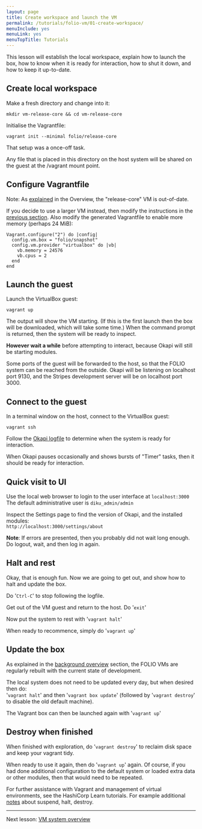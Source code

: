 ```yaml
---
layout: page
title: Create workspace and launch the VM
permalink: /tutorials/folio-vm/01-create-workspace/
menuInclude: yes
menuLink: yes
menuTopTitle: Tutorials
---
```


This lesson will establish the local workspace, explain how to launch the box, how to know when it is ready for interaction, how to shut it down, and how to keep it up-to-date.

## Create local workspace

Make a fresh directory and change into it:

```
mkdir vm-release-core && cd vm-release-core
```

Initialise the Vagrantfile:

```
vagrant init --minimal folio/release-core
```

That setup was a once-off task.

Any file that is placed in this directory on the host system
will be shared on the guest at the /vagrant mount point.

## Configure Vagrantfile

<div class="attention">
Note: As <a href="/tutorials/folio-vm/overview/#old-vm">explained</a>
in the Overview, the "release-core" VM is out-of-date.
</div>

If you decide to use a larger VM instead, then modify the instructions in the [previous section](#create-local-workspace).
Also modify the generated Vagrantfile to enable more memory (perhaps 24 MiB):

```
Vagrant.configure("2") do |config|
  config.vm.box = "folio/snapshot"
  config.vm.provider "virtualbox" do |vb|
    vb.memory = 24576
    vb.cpus = 2
  end
end
```

## Launch the guest

Launch the VirtualBox guest:

```
vagrant up
```

The output will show the VM starting.
(If this is the first launch then the box will be downloaded, which will take some time.)
When the command prompt is returned, then the system will be ready to inspect.

**However wait a while** before attempting to interact, because Okapi will still be starting modules.

Some ports of the guest will be forwarded to the host, so that the FOLIO system can be reached from the outside.
Okapi will be listening on localhost port 9130, and the Stripes development server will be on localhost port 3000.

## Connect to the guest

In a terminal window on the host, connect to the VirtualBox guest:

```
vagrant ssh
```

Follow the [Okapi logfile](/tutorials/folio-vm/02-system-overview/#okapi-log)
to determine when the system is ready for interaction.

When Okapi pauses occasionally and shows bursts of "Timer" tasks, then it should be ready for interaction.

## Quick visit to UI

Use the local web browser to login to the user interface at `localhost:3000`\
The default administrative user is `diku_admin/admin`

Inspect the Settings page to find the version of Okapi, and the installed modules:\
`http://localhost:3000/settings/about`

**Note**: If errors are presented, then you probably did not wait long enough.
Do logout, wait, and then log in again.

## Halt and rest

Okay, that is enough fun.
Now we are going to get out, and show how to halt and update the box.

Do '`Ctrl-C`' to stop following the logfile.

Get out of the VM guest and return to the host. Do '`exit`'

Now put the system to rest with '`vagrant halt`'

When ready to recommence, simply do '`vagrant up`'

## Update the box

As explained in the [background overview](../overview/#background) section, the FOLIO VMs are regularly rebuilt with the current state of development.

The local system does not need to be updated every day, but when desired then do:\
'`vagrant halt`' and then '`vagrant box update`'
(followed by '`vagrant destroy`' to disable the old default machine).

The Vagrant box can then be launched again with '`vagrant up`'

## Destroy when finished

When finished with exploration, do '`vagrant destroy`' to reclaim disk space and keep your vagrant tidy.

When ready to use it again, then do '`vagrant up`' again.
Of course, if you had done additional configuration to the default system or loaded extra data or other modules, then that would need to be repeated.

For further assistance with Vagrant and management of virtual environments, see the HashiCorp Learn tutorials.
For example additional [notes](https://learn.hashicorp.com/tutorials/vagrant/getting-started-teardown) about suspend, halt, destroy.

---
Next lesson: [VM system overview](../02-system-overview/)

